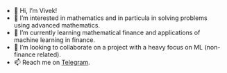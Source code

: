 - 👋 Hi, I’m Vivek!
- 👀 I’m interested in mathematics and in particula in solving problems using advanced mathematics.
- 🌱 I’m currently learning mathematical finance and applications of machine learning in finance.
- 💞️ I’m looking to collaborate on a project with a heavy focus on ML (non-finance related).
- 📫 Reach me on [Telegram](https://t.me/TheVivek).

<!---
SatyaVivekBoddu/SatyaVivekBoddu is a ✨ special ✨ repository because its `README.md` (this file) appears on your GitHub profile.
You can click the Preview link to take a look at your changes.
--->
